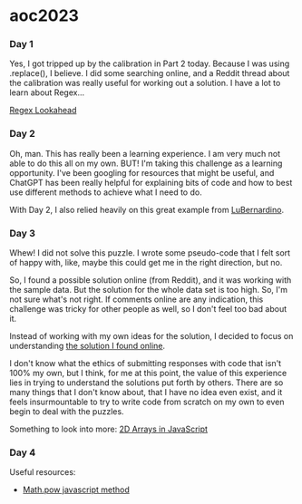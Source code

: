 # aoc2023

### Day 1

Yes, I got tripped up by the calibration in Part 2 today. Because I was using .replace(), I believe. I did some searching online, and a Reddit thread about the calibration was really useful for working out a solution. I have a lot to learn about Regex...

[Regex Lookahead](https://www.regular-expressions.info/lookaround.html)

### Day 2

Oh, man. This has really been a learning experience. I am very much not able to do this all on my own. BUT! I'm taking this challenge as a learning opportunity. I've been googling for resources that might be useful, and ChatGPT has been really helpful for explaining bits of code and how to best use different methods to achieve what I need to do.

With Day 2, I also relied heavily on this great example from [LuBernardino](https://github.com/LuBernardino/AdventOfCode/tree/main/2023/Day2).

### Day 3

Whew! I did not solve this puzzle. I wrote some pseudo-code that I felt sort of happy with, like, maybe this could get me in the right direction, but no.

So, I found a possible solution online (from Reddit), and it was working with the sample data. But the solution for the whole data set is too high. So, I'm not sure what's not right. If comments online are any indication, this challenge was tricky for other people as well, so I don't feel too bad about it.

Instead of working with my own ideas for the solution, I decided to focus on understanding [the solution I found online](https://pastecode.io/s/gwa8u3bz).

I don't know what the ethics of submitting responses with code that isn't 100% my own, but I think, for me at this point, the value of this experience lies in trying to understand the solutions put forth by others. There are so many things that I don't know about, that I have no idea even exist, and it feels insurmountable to try to write code from scratch on my own to even begin to deal with the puzzles.

Something to look into more: [2D Arrays in JavaScript](https://www.freecodecamp.org/news/javascript-2d-arrays/)

### Day 4

Useful resources:

- [Math.pow javascript method](https://developer.mozilla.org/en-US/docs/Web/JavaScript/Reference/Global_Objects/Math/pow)

